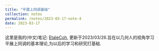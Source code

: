 ```yaml
---
title: "平展上同调基础"
collection: notes
permalink: /notes/2023-03-17-note-4
date: 2023-03-17
---
```

这里是我的(中文)笔记: [EtaleCoh](https://dvlxlwz.github.io/files/EtaleCoh.pdf), 更新于2023/03/26.旨在以几何人的视角学习平展上同调的基本理论,为以后的学习和研究打基础.
